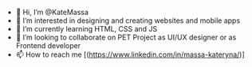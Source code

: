 - 👋 Hi, I’m @KateMassa
- 👀 I’m interested in designing and creating websites and mobile apps
- 🌱 I’m currently learning HTML, CSS and JS
- 💞️ I’m looking to collaborate on PET Project as UI/UX designer or as Frontend developer
- 📫 How to reach me [(https://www.linkedin.com/in/massa-kateryna/)]

<!---
KateMassa/KateMassa is a ✨ special ✨ repository because its `README.md` (this file) appears on your GitHub profile.
You can click the Preview link to take a look at your changes.
--->
